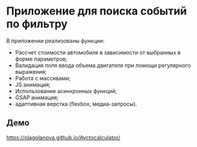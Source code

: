 # Приложение для поиска событий по фильтру

В приложении реализованы функции:
- Рассчет стоимости автомобиля в зависимости от выбранных в форме параметров;
- Валидация поля ввода объема двигателя при помощи регулярного выражения;
- Работа с массивами;
- JS анимация;
- Использование асинхронных функций;
- GSAP анимация;
- адаптивная верстка (flexbox, медиа-запросы).

## Демо
https://olagolanova.github.io/Avctocalculator/